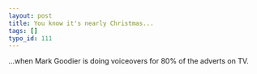 ```yaml
---
layout: post
title: You know it's nearly Christmas...
tags: []
typo_id: 111
---
```

...when Mark Goodier is doing voiceovers for 80% of the adverts on TV.
